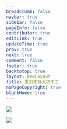 ```yaml
---
breadcrumb: false
navbar: true
sidebar: false
pageInfo: false
contributor: true
editLink: true
updateTime: true
prev: true
next: true
comment: false
footer: true
backtotop: true
layout: NewLayout
title: 重剑无锋大巧不工
noPageCopyright: true
blankHome: true
---
```


[//]: # (<MacbookAir/>)
[//]: # (![]&#40;https://img.springlearn.cn/blog/learn_1648126927000.png&#41;)

[//]: # (<Coding/>)

<Djt/>


![](https://img.springlearn.cn/blog/learn_1610273706000.png)


![](https://img.springlearn.cn/blog/learn_1610273619000.png)


<DownloadBtn url='https://nodejs.org/dist/v15.9.0/node-v15.9.0.pkg' />
